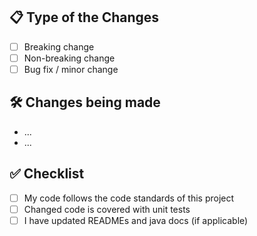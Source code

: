 ## 📋 Type of the Changes

- [ ] Breaking change
- [ ] Non-breaking change
- [ ] Bug fix / minor change

## 🛠 Changes being made

* ...
* ...

## ✅ Checklist

- [ ] My code follows the code standards of this project
- [ ] Changed code is covered with unit tests
- [ ] I have updated READMEs and java docs (if applicable)

